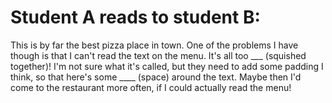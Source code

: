 # Student A reads to student B:

This is by far the best pizza place in town. One of the problems I have though is that I can't read the text on the menu. It's all too ___ (squished together)! I'm not sure what it's called, but they need to add some padding I think, so that here's some ____ (space) around the text. Maybe then I'd come to the restaurant more often, if I could actually read the menu!

